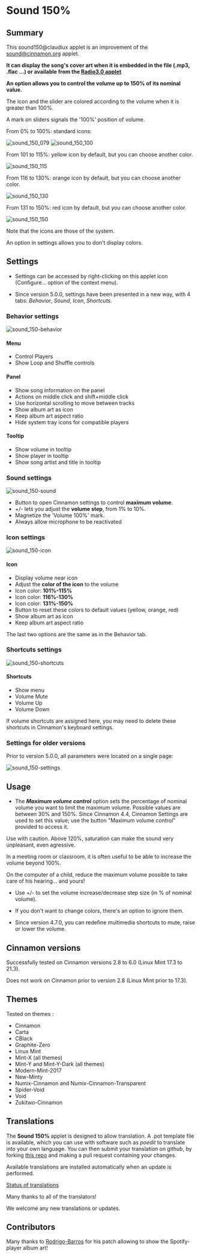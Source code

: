 # Sound 150%

## Summary

This sound150@claudiux applet is an improvement of the sound@cinnamon.org applet.

**It can display the song's cover art when it is embedded in the file (.mp3, .flac ...) or available from the [Radio3.0 applet](https://cinnamon-spices.linuxmint.com/applets/view/360)**

**An option allows you to control the volume up to 150% of its nominal value.**

The icon and the slider are colored according to the volume when it is greater than 100%.

A mark on sliders signals the '100%' position of volume.

From 0% to 100%: standard icons:

![sound_150_079](https://github.com/claudiux/docs/raw/master/sound150/images/sound_079.png) ![sound_150_100](https://github.com/claudiux/docs/raw/master/sound150/images/sound_100.png)

From 101 to 115%: yellow icon by default, but you can choose another color.

![sound_150_115](https://github.com/claudiux/docs/raw/master/sound150/images/sound_115.png)

From 116 to 130%: orange icon by default, but you can choose another color.

![sound_150_130](https://github.com/claudiux/docs/raw/master/sound150/images/sound_130.png)

From 131 to 150%: red icon by default, but you can choose another color.

![sound_150_150](https://github.com/claudiux/docs/raw/master/sound150/images/sound_150.png)

Note that the icons are those of the system.

An option in settings allows you to don't display colors.

## Settings

 * Settings can be accessed by right-clicking on this applet icon (Configure... option of the context menu).

 * Since version 5.0.0, settings have been presented in a new way, with 4 tabs: *Behavior*, *Sound*, *Icon*, *Shortcuts*.

### Behavior settings
![sound_150-behavior](https://raw.githubusercontent.com/claudiux/docs/master/sound150/images/sound150_behavior.png)

#### Menu

 * Control Players
 * Show Loop and Shuffle controls

#### Panel

 * Show song information on the panel
 * Actions on middle click and shift+middle click
 * Use horizontal scrolling to move between tracks
 * Show album art as icon
 * Keep album art aspect ratio
 * Hide system tray icons for compatible players

#### Tooltip

 * Show volume in tooltip
 * Show player in tooltip
 * Show song artist and title in tooltip

### Sound settings
![sound_150-sound](https://raw.githubusercontent.com/claudiux/docs/master/sound150/images/sound150_sound.png)

 * Button to open Cinnamon settings to control **maximum volume**.
 * +/- lets you adjust the **volume step**, from 1% to 10%.
 * Magnetize the 'Volume 100%' mark.
 * Always allow microphone to be reactivated

### Icon settings
![sound_150-icon](https://raw.githubusercontent.com/claudiux/docs/master/sound150/images/sound150_icon.png)

#### Icon

 * Display volume near icon
 * Adjust the **color of the icon** to the volume
 * Icon color: **101%-115%**
 * Icon color: **116%-130%**
 * Icon color: **131%-150%**
 * Button to reset these colors to default values (yellow, orange, red)
 * Show album art as icon
 * Keep album art aspect ratio

The last two options are the same as in the Behavior tab.

### Shortcuts settings
![sound_150-shortcuts](https://raw.githubusercontent.com/claudiux/docs/master/sound150/images/sound150_shortcuts.png)

#### Shortcuts

 * Show menu
 * Volume Mute
 * Volume Up
 * Volume Down

If volume shortcuts are assigned here, you may need to delete these shortcuts in Cinnamon's keyboard settings.

### Settings for older versions
Prior to version 5.0.0, all parameters were located on a single page:

![sound_150-settings](https://github.com/claudiux/docs/raw/master/sound150/images/sound-settings.png)

## Usage

 * The ***Maximum volume control*** option sets the percentage of
nominal volume you want to limit the maximum volume. Possible values are between 30% and 150%. Since Cinnamon 4.4, Cinnamon Settings are used to set this value; use the button "Maximum volume control" provided to access it.

Use with caution. Above 120%, saturation can make the sound very unpleasant, even agressive.

In a meeting room or classroom, it is often useful to be able to increase the volume beyond 100%.

On the computer of a child, reduce the maximum volume possible to take care of his hearing... and yours!


 * Use +/- to set the volume increase/decrease step size (in % of nominal volume).

 * If you don't want to change colors, there's an option to ignore them.

 * Since version 4.7.0, you can redefine multimedia shortcuts to mute, raise or lower the volume.

## Cinnamon versions

Successfully tested on Cinnamon versions 2.8 to 6.0 (Linux Mint 17.3 to 21.3).

Does not work on Cinnamon prior to version 2.8 (Linux Mint prior to 17.3).

## Themes

Tested on themes :

 * Cinnamon
 * Carta
 * CBlack
 * Graphite-Zero
 * Linux Mint
 * Mint-X (all themes)
 * Mint-Y and Mint-Y-Dark (all themes)
 * Modern-Mint-2017
 * New-Minty
 * Numix-Cinnamon and Numix-Cinnamon-Transparent
 * Spider-Void
 * Void
 * Zukitwo-Cinnamon

## Translations

The **Sound 150%** applet is designed to allow translation. A .pot template file is available, which you can use with software such as *poedit* to translate into your own language. You can then submit your translation on github, by forking [this repo](https://github.com/linuxmint/cinnamon-spices-applets) and making a pull request containing your changes.

Available translations are installed automatically when an update is performed.

[Status of translations](https://github.com/linuxmint/cinnamon-spices-applets/blob/translation-status-tables/.translation-tables/tables/sound150%40claudiux.md#)

Many thanks to all of the translators!

We welcome any new translations or updates.

## Contributors

Many thanks to [Rodrigo-Barros](https://github.com/Rodrigo-Barros) for his patch allowing to show the Spotify-player album art!
